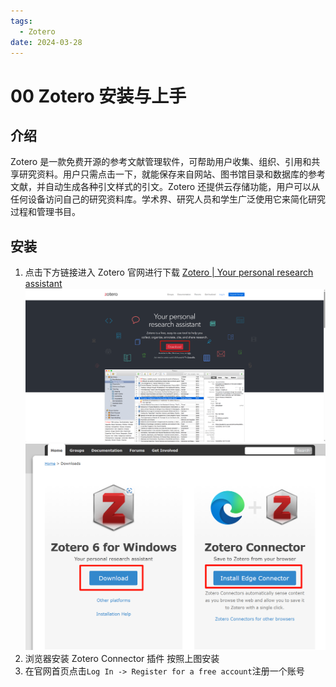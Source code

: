 ```yaml
---
tags:
  - Zotero
date: 2024-03-28
---
```


# 00 Zotero 安装与上手

## 介绍

Zotero 是一款免费开源的参考文献管理软件，可帮助用户收集、组织、引用和共享研究资料。用户只需点击一下，就能保存来自网站、图书馆目录和数据库的参考文献，并自动生成各种引文样式的引文。Zotero 还提供云存储功能，用户可以从任何设备访问自己的研究资料库。学术界、研究人员和学生广泛使用它来简化研究过程和管理书目。

## 安装

1. 点击下方链接进入 Zotero 官网进行下载
   [Zotero | Your personal research assistant](https://www.zotero.org/)
   ![](Pasted%20image%2020240328193057.png)
   ![](Pasted%20image%2020240329131750.png)
2. 浏览器安装 Zotero Connector 插件
   按照上图安装
3. 在官网首页点击`Log In -> Register for a free account`注册一个账号
